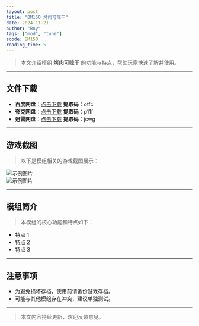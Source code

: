 ```yaml
---
layout: post
title: "BM150 烤肉可晾干"
date: 2024-11-21
author: "Bny"
tags: ["mod", "tune"]
scode: BM150
reading_time: 5
---
```


> 本文介绍模组 **烤肉可晾干** 的功能与特点，帮助玩家快速了解并使用。

---





## 文件下载
- **百度网盘**：[点击下载](https://pan.baidu.com/s/1iVYMnsY3m6_M9u6tByIdXg?pwd=otfc)  **提取码**：otfc  
- **夸克网盘**：[点击下载](https://pan.quark.cn/s/f82cbf5d4be3?pwd=p11f)  **提取码**：p11f  
- **迅雷网盘**：[点击下载](https://pan.xunlei.com/s/VOCCbg8lFJhfcq0_ijHSiz94A1?pwd=jcwg)  **提取码**：jcwg  

---

## 游戏截图
> 以下是模组相关的游戏截图展示：

![示例图片](https://example.com/screenshot1.jpg)  
![示例图片](https://example.com/screenshot2.jpg)

---

## 模组简介
> 本模组的核心功能和特点如下：
- 特点 1
- 特点 2
- 特点 3

---

## 注意事项
- 为避免损坏存档，使用前请备份游戏存档。
- 可能与其他模组存在冲突，建议单独测试。

---

> 本文内容持续更新，欢迎反馈意见。
